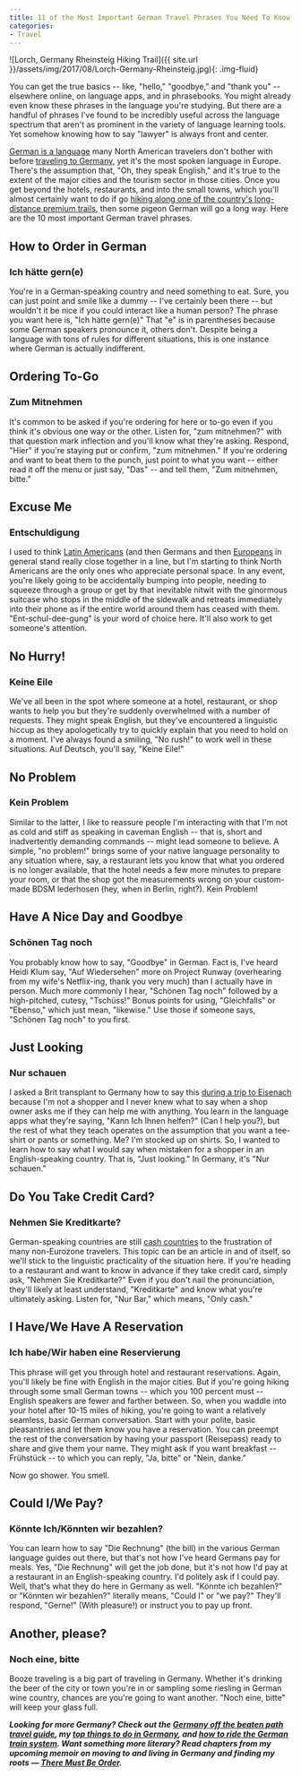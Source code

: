 ```yaml
---
title: 11 of the Most Important German Travel Phrases You Need To Know In Germany
categories:
- Travel
---
```


![Lorch, Germany Rheinsteig Hiking Trail]({{ site.url }}/assets/img/2017/08/Lorch-Germany-Rheinsteig.jpg){: .img-fluid}

You can get the true basics -- like, "hello," "goodbye," and "thank you" -- elsewhere online, on language apps, and in phrasebooks. You might already even know these phrases in the language you're studying. But there are a handful of phrases I've found to be incredibly useful across the language spectrum that aren't as prominent in the variety of language learning tools. Yet somehow knowing how to say "lawyer" is always front and center.

[German is a language](https://withoutapath.com/learning-german/) many North American travelers don't bother with before [traveling to Germany](https://withoutapath.com/category/travel/europe/), yet it's the most spoken language in Europe. There's the assumption that, "Oh, they speak English," and it's true to the extent of the major cities and the tourism sector in those cities. Once you get beyond the hotels, restaurants, and into the small towns, which you'll almost certainly want to do if go [hiking along one of the country's long-distance premium trails](https://withoutapath.com/germany-rheinsteig-trail/), then some pigeon German will go a long way. Here are the 10 most important German travel phrases.

<!-- more -->

## How to Order in German

### Ich hätte gern(e)

You're in a German-speaking country and need something to eat. Sure, you can just point and smile like a dummy -- I've certainly been there -- but wouldn't it be nice if you could interact like a human person? The phrase you want here is, "Ich hätte gern(e)" That "e" is in parentheses because some German speakers pronounce it, others don't. Despite being a language with tons of rules for different situations, this is one instance where German is actually indifferent.

## Ordering To-Go

### Zum Mitnehmen

It's common to be asked if you're ordering for here or to-go even if you think it's obvious one way or the other. Listen for, "zum mitnehmen?" with that question mark inflection and you'll know what they're asking. Respond, "Hier" if you're staying put or confirm, "zum mitnehmen." If you're ordering and want to beat them to the punch, just point to what you want -- either read it off the menu or just say, "Das" -- and tell them, "Zum mitnehmen, bitte."

## Excuse Me

### Entschuldigung

I used to think [Latin Americans](https://withoutapath.com/category/central-america/) (and then Germans and then [Europeans](https://withoutapath.com/category/europe/) in general stand really close together in a line, but I'm starting to think North Americans are the only ones who appreciate personal space. In any event, you're likely going to be accidentally bumping into people, needing to squeeze through a group or get by that inevitable nitwit with the ginormous suitcase who stops in the middle of the sidewalk and retreats immediately into their phone as if the entire world around them has ceased with them. "Ent-schul-dee-gung" is your word of choice here. It'll also work to get someone's attention.

## No Hurry!

### Keine Eile

We've all been in the spot where someone at a hotel, restaurant, or shop wants to help you but they're suddenly overwhelmed with a number of requests. They might speak English, but they've encountered a linguistic hiccup as they apologetically try to quickly explain that you need to hold on a moment. I've always found a smiling, "No rush!" to work well in these situations. Auf Deutsch, you'll say, "Keine Eile!"

## No Problem

### Kein Problem

Similar to the latter, I like to reassure people I'm interacting with that I'm not as cold and stiff as speaking in caveman English -- that is, short and inadvertently demanding commands -- might lead someone to believe. A simple, "no problem!" brings some of your native language personality to any situation where, say, a restaurant lets you know that what you ordered is no longer available, that the hotel needs a few more minutes to prepare your room, or that the shop got the measurements wrong on your custom-made BDSM lederhosen (hey, when in Berlin, right?). Kein Problem!

## Have A Nice Day and Goodbye

### Schönen Tag noch

You probably know how to say, "Goodbye" in German. Fact is, I've heard Heidi Klum say, "Auf Wiedersehen" more on Project Runway (overhearing from my wife's Netflix-ing, thank you very much) than I actually have in person. Much more commonly I hear, "Schönen Tag noch" followed by a high-pitched, cutesy, "Tschüss!" Bonus points for using, "Gleichfalls" or "Ebenso," which just mean, "likewise." Use those if someone says, "Schönen Tag noch" to you first.

## Just Looking

### Nur schauen

I asked a Brit transplant to Germany how to say this [during a trip to Eisenach](https://withoutapath.com/travel-guides/thuringia-germany/) because I'm not a shopper and I never knew what to say when a shop owner asks me if they can help me with anything. You learn in the language apps what they're saying, "Kann Ich Ihnen helfen?" (Can I help you?), but the rest of what they teach operates on the assumption that you want a tee-shirt or pants or something. Me? I'm stocked up on shirts. So, I wanted to learn how to say what I would say when mistaken for a shopper in an English-speaking country. That is, "Just looking." In Germany, it's "Nur schauen."

## Do You Take Credit Card?

### Nehmen Sie Kreditkarte?

German-speaking countries are still [cash countries](https://www.thelocal.de/20170518/vast-majority-of-germans-never-want-to-give-up-cash-poll-shows) to the frustration of many non-Eurozone travelers. This topic can be an article in and of itself, so we'll stick to the linguistic practicality of the situation here. If you're heading to a restaurant and want to know in advance if they take credit card, simply ask, "Nehmen Sie Kreditkarte?" Even if you don't nail the pronunciation, they'll likely at least understand, "Kreditkarte" and know what you're ultimately asking. Listen for, "Nur Bar," which means, "Only cash."

## I Have/We Have A Reservation

### Ich habe/Wir haben eine Reservierung

This phrase will get you through hotel and restaurant reservations. Again, you'll likely be fine with English in the major cities. But if you're going hiking through some small German towns -- which you 100 percent must -- English speakers are fewer and farther between. So, when you waddle into your hotel after 10-15 miles of hiking, you're going to want a relatively seamless, basic German conversation. Start with your polite, basic pleasantries and let them know you have a reservation. You can preempt the rest of the conversation by having your passport (Reisepass) ready to share and give them your name. They might ask if you want breakfast -- Frühstück -- to which you can reply, "Ja, bitte" or "Nein, danke."

Now go shower. You smell.

## Could I/We Pay?

### Könnte Ich/Könnten wir bezahlen?

You can learn how to say "Die Rechnung" (the bill) in the various German language guides out there, but that's not how I've heard Germans pay for meals. Yes, "Die Rechnung" will get the job done, but it's not how I'd pay at a restaurant in an English-speaking country. I'd politely ask if I could pay. Well, that's what they do here in Germany as well. "Könnte ich bezahlen?" or "Könnten wir bezahlen?" literally means, "Could I" or "we pay?" They'll respond, "Gerne!" (With pleasure!) or instruct you to pay up front.

## Another, please?

### Noch eine, bitte

Booze traveling is a big part of traveling in Germany. Whether it's drinking the beer of the city or town you're in or sampling some riesling in German wine country, chances are you're going to want another. "Noch eine, bitte" will keep your glass full.

_**Looking for more Germany? Check out the [Germany off the beaten path travel guide](https://withoutapath.com/travel-guides/germany/), my [top things to do in Germany](https://withoutapath.com/things-to-do-in-germany/), and [how to ride the German train system](https://withoutapath.com/german-train/). Want something more literary? Read chapters from my upcoming memoir on moving to and living in Germany and finding my roots — [There Must Be Order](https://withoutapath.com/category/essays/there-must-be-order/).**_
